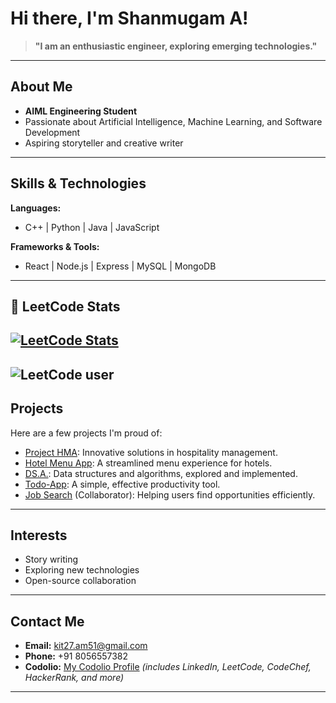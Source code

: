 # Hi there, I'm Shanmugam A! 

> **"I am an enthusiastic engineer, exploring emerging technologies."**  

---

## About Me

-  **AIML Engineering Student**
-  Passionate about Artificial Intelligence, Machine Learning, and Software Development
-  Aspiring storyteller and creative writer

---

##  Skills & Technologies

**Languages:**  
- C++ | Python | Java | JavaScript

**Frameworks & Tools:**  
- React | Node.js | Express | MySQL | MongoDB

---
## 🧠 LeetCode Stats
[![LeetCode Stats](https://leetcard.jacoblin.cool/SHANMUGAM_A?theme=dark&font=Source%20Code%20Pro&ext=contest)](https://leetcode.com/u/SHANMUGAM_A/)
---
![LeetCode user](https://img.shields.io/badge/dynamic/json?label=LeetCode&query=totalSolved&url=https://leetcode-stats-api.herokuapp.com/SHANMUGAM_A&logo=leetcode&style=for-the-badge)
---

##  Projects

Here are a few projects I'm proud of:

- [Project HMA](https://github.com/Shan070106/project_hma): Innovative solutions in hospitality management.
- [Hotel Menu App](https://github.com/Shan070106/Hotel-Menu-app): A streamlined menu experience for hotels.
- [DS.A.](https://github.com/Shan070106/DS.A.): Data structures and algorithms, explored and implemented.
- [Todo-App](https://github.com/Shan070106/Todo-App): A simple, effective productivity tool.
- [Job Search](https://github.com/dhinakaran311/Job_Search) (Collaborator): Helping users find opportunities efficiently.

---

##  Interests

-  Story writing
-  Exploring new technologies
-  Open-source collaboration

---

##  Contact Me

- **Email:** kit27.am51@gmail.com  
- **Phone:** +91 8056557382  
- **Codolio:** [My Codolio Profile](https://codolio.com/profile/Shanmugam.A) *(includes LinkedIn, LeetCode, CodeChef, HackerRank, and more)*

---

<!--
**Shan070106/Shan070106** is a special repository because its `README.md` (this file) appears on your GitHub profile.
-->
